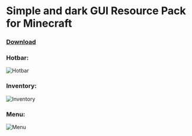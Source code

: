 # Simple and dark GUI Resource Pack for Minecraft
### [Download](https://github.com/Nesewebel/simple-dark/releases/download/v1.0.0/SimpleDarkGUI_v1.0.0_1.13.zip)
### Hotbar: 
![Hotbar](https://github.com/Nesewebel/simple-dark/blob/master/readme-images/hotbar.png?raw=true)
### Inventory: 
![Inventory](https://github.com/Nesewebel/simple-dark/blob/master/readme-images/inventory.png?raw=true)
### Menu: 
![Menu](https://github.com/Nesewebel/simple-dark/blob/master/readme-images/menu.png?raw=true)
